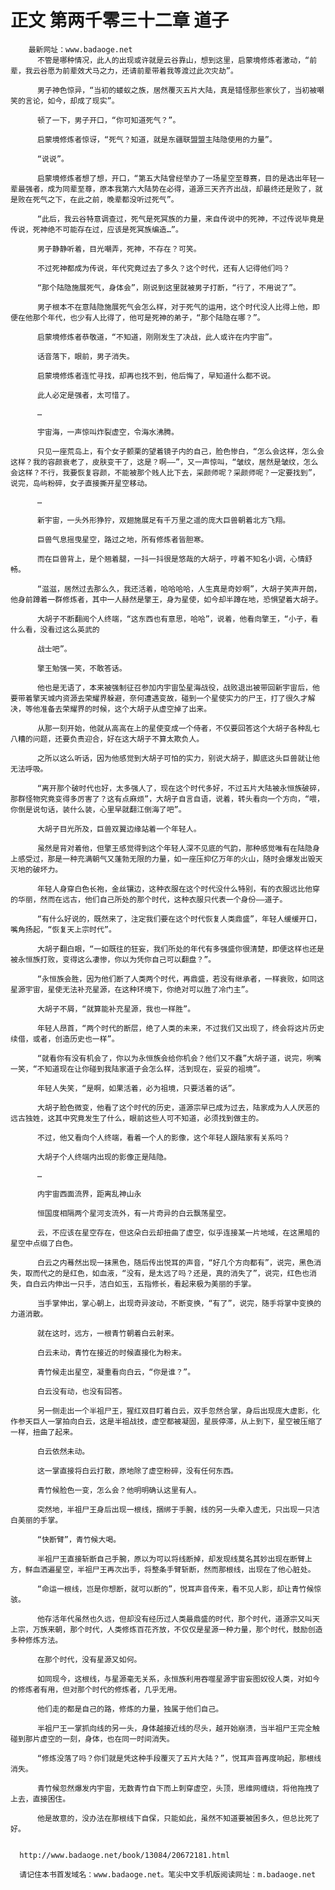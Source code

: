 # 正文 第两千零三十二章 道子
        最新网址：www.badaoge.net
          不管是哪种情况，此人的出现或许就是云谷靠山，想到这里，启蒙境修炼者激动，“前辈，我云谷愿为前辈效犬马之力，还请前辈带着我等渡过此次灾劫”。
      
          男子神色惊异，“当初的蝼蚁之族，居然覆灭五片大陆，真是错怪那些家伙了，当初被嘲笑的言论，如今，却成了现实”。
      
          顿了一下，男子开口，“你可知道死气？”。
      
          启蒙境修炼者惊讶，“死气？知道，就是东疆联盟盟主陆隐使用的力量”。
      
          “说说”。
      
          启蒙境修炼者想了想，开口，“第五大陆曾经举办了一场星空至尊赛，目的是选出年轻一辈最强者，成为同辈至尊，原本我第六大陆势在必得，道源三天齐齐出战，却最终还是败了，就是败在死气之下，在此之前，晚辈都没听过死气”。
      
          “此后，我云谷特意调查过，死气是死冥族的力量，来自传说中的死神，不过传说毕竟是传说，死神绝不可能存在过，应该是死冥族编造…”。
      
          男子静静听着，目光嘲弄，死神，不存在？可笑。
      
          不过死神都成为传说，年代究竟过去了多久？这个时代，还有人记得他们吗？
      
          “那个陆隐施展死气，身体会”，刚说到这里就被男子打断，“行了，不用说了”。
      
          男子根本不在意陆隐施展死气会怎么样，对于死气的运用，这个时代没人比得上他，即便在他那个年代，也少有人比得了，他可是死神的弟子，“那个陆隐在哪？”。
      
          启蒙境修炼者恭敬道，“不知道，刚刚发生了决战，此人或许在内宇宙”。
      
          话音落下，眼前，男子消失。
      
          启蒙境修炼者连忙寻找，却再也找不到，他后悔了，早知道什么都不说。
      
          此人必定是强者，太可惜了。
      
          …
      
          宇宙海，一声惊叫炸裂虚空，令海水沸腾。
      
          只见一座荒岛上，有个女子颤栗的望着镜子内的自己，脸色惨白，“怎么会这样，怎么会这样？我的容颜衰老了，皮肤变干了，这是？啊——”，又一声惊叫，“皱纹，居然是皱纹，怎么会这样？不行，我要恢复容颜，不能被那个贱人比下去，采颜师呢？采颜师呢？一定要找到”，说完，岛屿粉碎，女子直接撕开星空移动。
      
          …
      
          新宇宙，一头外形狰狞，双翅施展足有千万里之遥的庞大巨兽朝着北方飞翔。
      
          巨兽气息摇曳星空，路过之地，所有修炼者皆胆寒。
      
          而在巨兽背上，是个翘着腿，一抖一抖很是悠哉的大胡子，哼着不知名小调，心情舒畅。
      
          “滋滋，居然过去那么久，我还活着，哈哈哈哈，人生真是奇妙啊”，大胡子笑声开朗，他身前蹲着一群修炼者，其中一人赫然是擎王，身为星使，如今却半蹲在地，恐惧望着大胡子。
      
          大胡子不断翻阅个人终端，“这东西也有意思，哈哈”，说着，他看向擎王，“小子，看什么看，没看过这么英武的
      
          战士吧”。
      
          擎王勉强一笑，不敢答话。
      
          他也是无语了，本来被强制征召参加内宇宙坠星海战役，战败退出被带回新宇宙后，他要带着擎天城内资源去荣耀界躲避，奈何遭遇变故，碰到一个星使实力的尸王，打了很久才解决，等他准备去荣耀界的时候，这个大胡子从虚空掉了出来。
      
          从那一刻开始，他就从高高在上的星使变成一个侍者，不仅要回答这个大胡子各种乱七八糟的问题，还要负责迎合，好在这大胡子不算太欺负人。
      
          之所以这么听话，因为他感觉到大胡子可怕的实力，别说大胡子，脚底这头巨兽就让他无法呼吸。
      
          “离开那个破时代也好，太多强人了，现在这个时代多好，不过五片大陆被永恒族破碎，那群怪物究竟变得多厉害了？这有点麻烦”，大胡子自言自语，说着，转头看向一个方向，“喂，你倒是说句话，装什么装，心里早就翻江倒海了吧”。
      
          大胡子目光所及，巨兽双翼边缘站着一个年轻人。
      
          虽然是背对着他，但擎王感觉得到这个年轻人深不见底的气韵，那种感觉唯有在陆隐身上感受过，那是一种充满朝气又蓬勃无限的力量，如一座压抑亿万年的火山，随时会爆发出毁天灭地的破坏力。
      
          年轻人身穿白色长袍，金丝镶边，这种衣服在这个时代没什么特别，有的衣服远比他穿的华丽，然而在远古，他们自己所处的那个时代，这种衣服只代表一个身份——道子。
      
          “有什么好说的，既然来了，注定我们要在这个时代恢复人类鼎盛”，年轻人缓缓开口，嘴角扬起，“恢复天上宗时代”。
      
          大胡子翻白眼，“一如既往的狂妄，我们所处的年代有多强盛你很清楚，即便这样也还是被永恒族打败，变得这么凄惨，你以为凭你自己可以翻盘？”。
      
          “永恒族会胜，因为他们断了人类两个时代，再鼎盛，若没有继承者，一样衰败，如同这星源宇宙，星使无法补充星源，在这种环境下，你绝对可以胜了冷门主”。
      
          大胡子不屑，“就算能补充星源，我也一样胜”。
      
          年轻人昂首，“两个时代的断层，绝了人类的未来，不过我们又出现了，终会将这片历史续借，或者，创造历史也一样”。
      
          “就看你有没有机会了，你以为永恒族会给你机会？他们又不蠢”大胡子道，说完，咧嘴一笑，“不知道现在让你碰到我陆家道子会怎么样，活到现在，妥妥的祖境”。
      
          年轻人失笑，“是啊，如果活着，必为祖境，只要活着的话”。
      
          大胡子脸色微变，他看了这个时代的历史，道源宗早已成为过去，陆家成为人人厌恶的远古独姓，这其中究竟发生了什么，眼前这些人可不知道，必须找到做主的。
      
          不过，他又看向个人终端，看着一个人的影像，这个年轻人跟陆家有关系吗？
      
          大胡子个人终端内出现的影像正是陆隐。
      
          …
      
          内宇宙西面流界，距离乱神山永
      
          恒国度相隔两个星河支流外，有一片奇异的白云飘荡星空。
      
          云，不应该在星空存在，但这朵白云却扭曲了虚空，似乎连接某一片地域，在这黑暗的星空中点缀了白色。
      
          白云之内蓦然出现一抹黑色，随后传出悦耳的声音，“好几个方向都有”，说完，黑色消失，取而代之的是红色，如血液，“没有，是太远了吗？还是，真的消失了”，说完，红色也消失，自白云内伸出一只手，洁白如玉，五指修长，看起来极为美丽的手掌。
      
          当手掌伸出，掌心朝上，出现奇异波动，不断变换，“有了”，说完，随手将掌中变换的力道消散。
      
          就在这时，远方，一根青竹朝着白云射来。
      
          白云未动，青竹在接近的时候直接化为粉末。
      
          青竹候走出星空，凝重看向白云，“你是谁？”。
      
          白云没有动，也没有回答。
      
          另一侧走出一个半祖尸王，猩红双目盯着白云，双手忽然合掌，身后出现庞大虚影，化作参天巨人一掌拍向白云，这是半祖战技，虚空都被凝固，星辰停滞，从上到下，星空被压缩了一样，扭曲了起来。
      
          白云依然未动。
      
          这一掌直接将白云打散，原地除了虚空粉碎，没有任何东西。
      
          青竹候脸色一变，怎么会？他明明确认这里有人。
      
          突然地，半祖尸王身后出现一根线，捆绑于手腕，线的另一头牵入虚无，只出现一只洁白美丽的手掌。
      
          “快断臂”，青竹候大喝。
      
          半祖尸王直接斩断自己手腕，原以为可以将线断掉，却发现线莫名其妙出现在断臂上方，鲜血洒遍星空，半祖尸王再次出手，将整条手臂斩断，然而那根线，出现在了他心脏处。
      
          “命运一根线，岂是你想断，就可以断的”，悦耳声音传来，看不见人影，却让青竹候惊骇。
      
          他存活年代虽然也久远，但却没有经历过人类最鼎盛的时代，那个时代，道源宗又叫天上宗，万族来朝，那个时代，人类修炼百花齐放，不仅仅是星源一种力量，那个时代，鼓励创造多种修炼方法。
      
          在那个时代，没有星源又如何。
      
          如同现今，这根线，与星源毫无关系，永恒族利用吞噬星源宇宙妄图奴役人类，对如今的修炼者有用，但对那个时代的修炼者，几乎无用。
      
          他们走的都是自己的路，修炼的力量，独属于他们自己。
      
          半祖尸王一掌抓向线的另一头，身体越接近线的尽头，越开始崩溃，当半祖尸王完全触碰到那片虚空的一刻，身体，也在同一时间消失。
      
          “修炼没落了吗？你们就是凭这种手段覆灭了五片大陆？”，悦耳声音再度响起，那根线消失。
      
          青竹候忽然爆发内宇宙，无数青竹自下而上刺穿虚空，头顶，思维网缠绕，将他拖拽了上去，直接困住。
      
          他是故意的，没办法在那根线下自保，只能如此，虽然不知道要被困多久，但总比死了好。
      
      
      http://www.badaoge.net/book/13084/20672181.html
      
      请记住本书首发域名：www.badaoge.net。笔尖中文手机版阅读网址：m.badaoge.net